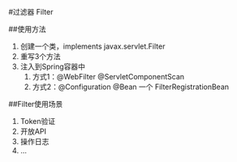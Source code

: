 #过滤器 Filter


##使用方法
1. 创建一个类，implements javax.servlet.Filter
2. 重写3个方法
3. 注入到Spring容器中
   1. 方式1：@WebFilter  @ServletComponentScan
   2. 方式2：@Configuration @Bean 一个 FilterRegistrationBean


##Filter使用场景

1. Token验证
2. 开放API
3. 操作日志
4. ...